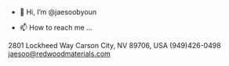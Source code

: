 - 👋 Hi, I’m @jaesoobyoun

- 📫 How to reach me ...

2801 Lockheed Way
Carson City, NV 89706, USA
(949)426-0498
jaesoo@redwoodmaterials.com


<!---
jaesoobyoun/jaesoobyoun is a ✨ special ✨ repository because its `README.md` (this file) appears on your GitHub profile.
You can click the Preview link to take a look at your changes.
--->
